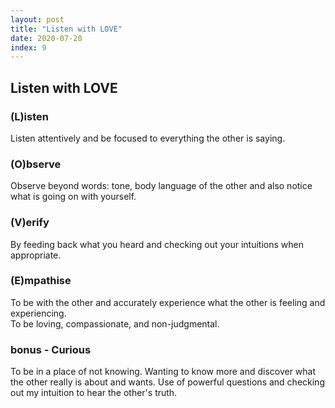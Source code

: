 ```yaml
---
layout: post
title: "Listen with LOVE"
date: 2020-07-20
index: 9
---
```



## Listen with LOVE

### (L)isten
Listen attentively and be focused to everything the other is saying.

### (O)bserve
Observe beyond words: tone, body language of the other and also notice what is going on with yourself.

### (V)erify
By feeding back what you heard and checking out your intuitions when appropriate.

### (E)mpathise
To be with the other and accurately experience what the other is feeling and experiencing.  
To be loving, compassionate, and non-judgmental.

### bonus - Curious
To be in a place of not knowing. Wanting to know more and discover what the other really is about and wants. Use of powerful questions and
checking out my intuition to hear the other's truth.
